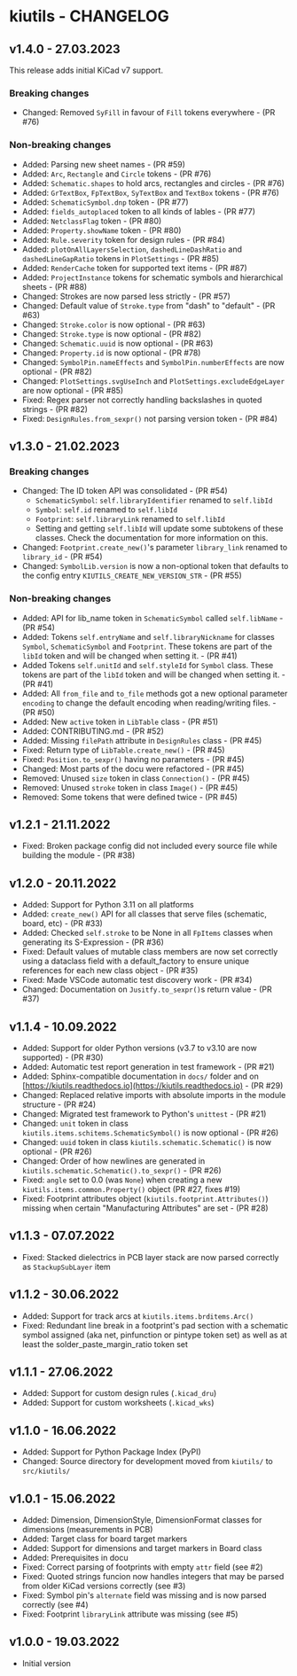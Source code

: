 # kiutils - CHANGELOG

## v1.4.0 - 27.03.2023
This release adds initial KiCad v7 support.

### Breaking changes
- Changed: Removed `SyFill` in favour of `Fill` tokens everywhere - (PR #76)

### Non-breaking changes
- Added: Parsing new sheet names - (PR #59)
- Added: `Arc`, `Rectangle` and `Circle` tokens - (PR #76)
- Added: `Schematic.shapes` to hold arcs, rectangles and circles - (PR #76)
- Added: `GrTextBox`, `FpTextBox`, `SyTextBox` and `TextBox` tokens - (PR #76)
- Added: `SchematicSymbol.dnp` token - (PR #77)
- Added: `fields_autoplaced` token to all kinds of lables - (PR #77)
- Added: `NetclassFlag` token - (PR #80)
- Added: `Property.showName` token - (PR #80)
- Added: `Rule.severity` token for design rules - (PR #84)
- Added: `plotOnAllLayersSelection`, `dashedLineDashRatio` and `dashedLineGapRatio` tokens 
         in `PlotSettings` - (PR #85)
- Added: `RenderCache` token for supported text items - (PR #87)
- Added: `ProjectInstance` tokens for schematic symbols and hierarchical sheets - (PR #88)
- Changed: Strokes are now parsed less strictly - (PR #57)
- Changed: Default value of `Stroke.type` from "dash" to "default" - (PR #63)
- Changed: `Stroke.color` is now optional - (PR #63)
- Changed: `Stroke.type` is now optional - (PR #82)
- Changed: `Schematic.uuid` is now optional - (PR #63)
- Changed: `Property.id` is now optional - (PR #78)
- Changed: `SymbolPin.nameEffects` and `SymbolPin.numberEffects` are now optional - (PR #82)
- Changed: `PlotSettings.svgUseInch` and `PlotSettings.excludeEdgeLayer` are now optional - (PR #85)
- Fixed: Regex parser not correctly handling backslashes in quoted strings - (PR #82)
- Fixed: `DesignRules.from_sexpr()` not parsing version token - (PR #84)

## v1.3.0 - 21.02.2023
### Breaking changes
- Changed: The ID token API was consolidated - (PR #54)
  - `SchematicSymbol`: `self.libraryIdentifier` renamed to `self.libId`
  - `Symbol`: `self.id` renamed to `self.libId`
  - `Footprint`: `self.libraryLink` renamed to `self.libId`
  - Setting and getting `self.libId` will update some subtokens of these classes. Check the documentation
    for more information on this.
- Changed: `Footprint.create_new()`'s parameter `library_link` renamed to `library_id` - (PR #54)
- Changed: `SymbolLib.version` is now a non-optional token that defaults to the config entry
           `KIUTILS_CREATE_NEW_VERSION_STR` - (PR #55)

### Non-breaking changes
- Added: API for lib_name token in `SchematicSymbol` called `self.libName` - (PR #54)
- Added: Tokens `self.entryName` and `self.libraryNickname` for classes `Symbol`, `SchematicSymbol`
         and `Footprint`. These tokens are part of the `libId` token and will be changed when setting 
         it. - (PR #41)
- Added Tokens `self.unitId` and `self.styleId` for `Symbol` class. These tokens are part of the 
        `libId` token and will be changed when setting it. - (PR #41)
- Added: All `from_file` and `to_file` methods got a new optional parameter `encoding` to change 
         the default encoding when reading/writing files. - (PR #50)
- Added: New `active` token in `LibTable` class - (PR #51)
- Added: CONTRIBUTING.md - (PR #52)
- Added: Missing `filePath` attribute in `DesignRules` class - (PR #45)
- Fixed: Return type of `LibTable.create_new()` - (PR #45)
- Fixed: `Position.to_sexpr()` having no parameters - (PR #45)
- Changed: Most parts of the docu were refactored - (PR #45)
- Removed: Unused `size` token in class `Connection()` - (PR #45)
- Removed: Unused `stroke` token in class `Image()` - (PR #45)
- Removed: Some tokens that were defined twice - (PR #45)

## v1.2.1 - 21.11.2022
- Fixed: Broken package config did not included every source file while building the module - (PR #38) 

## v1.2.0 - 20.11.2022
- Added: Support for Python 3.11 on all platforms
- Added: `create_new()` API for all classes that serve files (schematic, board, etc) - (PR #33)
- Added: Checked `self.stroke` to be None in all `FpItems` classes when generating its S-Expression - (PR #36)
- Fixed: Default values of mutable class members are now set correctly using a dataclass field with 
         a default_factory to ensure unique references for each new class object - (PR #35)
- Fixed: Made VSCode automatic test discovery work - (PR #34)
- Changed: Documentation on `Jusitfy.to_sexpr()`s return value - (PR #37)

## v1.1.4 - 10.09.2022
- Added: Support for older Python versions (v3.7 to v3.10 are now supported) - (PR #30)
- Added: Automatic test report generation in test framework - (PR #21)
- Added: Sphinx-compatible documentation in `docs/` folder and on 
         [https://kiutils.readthedocs.io](https://kiutils.readthedocs.io) - (PR #29)
- Changed: Replaced relative imports with absolute imports in the module structure - (PR #24)
- Changed: Migrated test framework to Python's `unittest` - (PR #21)
- Changed: `unit` token in class `kiutils.items.schitems.SchematicSymbol()` is now optional - (PR #26)
- Changed: `uuid` token in class `kiutils.schematic.Schematic()` is now optional - (PR #26)
- Changed: Order of how newlines are generated in `kiutils.schematic.Schematic().to_sexpr()` - (PR #26)
- Fixed: `angle` set to 0.0 (was `None`) when creating a new `kiutils.items.common.Property()` object (PR #27, fixes #19)
- Fixed: Footprint attributes object (`kiutils.footprint.Attributes()`) missing when certain 
         "Manufacturing Attributes" are set - (PR #28)

## v1.1.3 - 07.07.2022
- Fixed: Stacked dielectrics in PCB layer stack are now parsed correctly as `StackupSubLayer` item

## v1.1.2 - 30.06.2022
- Added: Support for track arcs at `kiutils.items.brditems.Arc()`
- Fixed: Redundant line break in a footprint's pad section with a schematic symbol assigned (aka 
         net, pinfunction or pintype token set) as well as at least the solder_paste_margin_ratio 
         token set 

## v1.1.1 - 27.06.2022
- Added: Support for custom design rules (`.kicad_dru`)
- Added: Support for custom worksheets (`.kicad_wks`)

## v1.1.0 - 16.06.2022
- Added: Support for Python Package Index (PyPI)
- Changed: Source directory for development moved from `kiutils/` to `src/kiutils/`

## v1.0.1 - 15.06.2022
- Added: Dimension, DimensionStyle, DimensionFormat classes for dimensions (measurements in PCB)
- Added: Target class for board target markers
- Added: Support for dimensions and target markers in Board class
- Added: Prerequisites in docu
- Fixed: Correct parsing of footprints with empty `attr` field (see #2)
- Fixed: Quoted strings funcion now handles integers that may be parsed from older KiCad versions 
         correctly (see #3)
- Fixed: Symbol pin's `alternate` field was missing and is now parsed correctly (see #4)
- Fixed: Footprint `libraryLink` attribute was missing (see #5)

## v1.0.0 - 19.03.2022
- Initial version